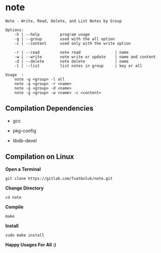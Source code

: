 # note

    Note - Write, Read, Delete, and List Notes by Group

    Options:
        -h | --help	        program usage
        -g | --group        used with the all option
        -c | --content      used only with the write option

        -r | --read         note read               | name
        -w | --write        note write or update    | name and content
        -d | --delete       note delete             | name
        -l | --list         list notes in group     | key or all

    Usage  :
    	note -g <group> -l all
    	note -g <group> -r <name>
    	note -g <group> -d <name>
    	note -g <group> -w <name> -c <content>

## Compilation Dependencies


*  gcc

*  pkg-config

*  libdb-devel

## Compilation on Linux

**Open a Terminal**

`git clone https://gitlab.com/fuatboluk/note.git`

**Change Directory**

`cd note`

**Compile**

`make`

**Install**

`sudo make install`

**Happy Usages For All :)**
